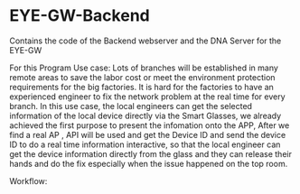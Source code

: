 # EYE-GW-Backend
Contains the code of the Backend webserver and the DNA Server for the EYE-GW

For this Program Use case:
Lots of branches will be established in many remote areas to save the labor cost or meet the environment protection requirements for the big factories. It is hard for the factories to have an experienced engineer to fix the network problem at the real time for every branch. 
In this use case, the local engineers can get the selected information of the local device directly via the Smart Glasses, we already achieved the first purpose to present the infomation onto the APP, After we find a real AP , API will be used and get the Device ID and send the device ID to do a real time information interactive, so that the local engineer can get the device information directly from the glass and they can release their hands and do the fix especially when the issue happened on the top room.

Workflow:





